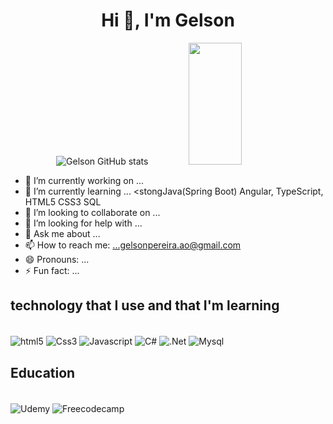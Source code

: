 <h1 align="center">Hi 👋, I'm Gelson</h1>

<div align="center">  
 
![Gelson GitHub stats](https://github-readme-stats.vercel.app/api?username=ggelsonpereira&show_icons=true&theme=onedark)
<img width="41%" height="195px" src="https://github-readme-stats.vercel.app/api/top-langs/?username=ggelsonpereira&layout=compact&hide_border=true&title_color=00bfbf&text_color=00bfbf&bg_color=0d1117" />
</div>

- 🔭 I’m currently working on ...
- 🌱 I’m currently learning ... <stongJava(Spring Boot) Angular, TypeScript, HTML5 CSS3 SQL</strong>
- 👯 I’m looking to collaborate on ...
- 🤔 I’m looking for help with ...
- 💬 Ask me about ...
- 📫 How to reach me: ...gelsonpereira.ao@gmail.com
- 😄 Pronouns: ...
- ⚡ Fun fact: ...

## technology that I use and that I'm learning

<div style="display: inline_block"><br/>
 <img align="center" alt="html5" src="https://img.shields.io/badge/HTML5-E34F26?style=for-the-badge&logo=html5&logoColor=white" />
<img align="center" alt="Css3" src="https://img.shields.io/badge/CSS3-1572B6?style=for-the-badge&logo=css3&logoColor=white" />
<img align="center" alt="Javascript" src="https://img.shields.io/badge/JavaScript-323330?style=for-the-badge&logo=javascript&logoColor=F7DF1E" />
<img align="center" alt="C#" src="https://img.shields.io/badge/C%23-239120?style=for-the-badge&logo=c-sharp&logoColor=white" />
<img align="center" alt=".Net" src="https://img.shields.io/badge/.NET-5C2D91?style=for-the-badge&logo=.net&logoColor=white" />
<img align="center" alt="Mysql" src="https://img.shields.io/badge/MySQL-005C84?style=for-the-badge&logo=mysql&logoColor=white" />
</div>

## Education
<div style="display: inline_block"><br/>
 <img align="center" alt="Udemy" src="https://img.shields.io/badge/Udemy-EC5252?style=for-the-badge&logo=Udemy&logoColor=white" />
<img align="center" alt="Freecodecamp" src="https://img.shields.io/badge/freecodecamp-27273D?style=for-the-badge&logo=freecodecamp&logoColor=white" />
 
 
</div>
